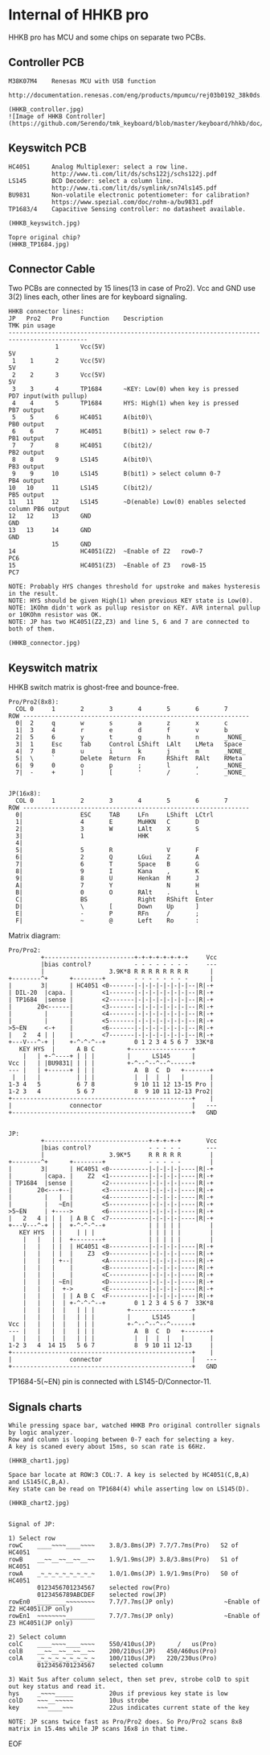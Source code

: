 Internal of HHKB pro
=====================
HHKB pro has MCU and some chips on separate two PCBs.

Controller PCB
--------------
    M38K07M4    Renesas MCU with USB function
                http://documentation.renesas.com/eng/products/mpumcu/rej03b0192_38k0ds.pdf

    (HHKB_controller.jpg)
    ![Image of HHKB Controller](https://github.com/Serendo/tmk_keyboard/blob/master/keyboard/hhkb/doc/HHKB_img/HHKB_controller.jpg)

Keyswitch PCB
-------------
    HC4051      Analog Multiplexer: select a row line.
                http://www.ti.com/lit/ds/schs122j/schs122j.pdf
    LS145       BCD Decoder: select a column line.
                http://www.ti.com/lit/ds/symlink/sn74ls145.pdf
    BU9831      Non-volatile electronic potentiometer: for calibration?
                https://www.spezial.com/doc/rohm-a/bu9831.pdf
    TP1683/4    Capacitive Sensing controller: no datasheet available.

    (HHKB_keyswitch.jpg)

    Topre original chip?
    (HHKB_TP1684.jpg)


Connector Cable
---------------
Two PCBs are connected by 15 lines(13 in case of Pro2).
Vcc and GND use 3(2) lines each, other lines are for keyboard signaling.

    HHKB connector lines:
    JP   Pro2   Pro     Function    Description                               TMK pin usage
    --------------------------------------------------------------------------------------------
                 1      Vcc(5V)                                               5V
     1    1      2      Vcc(5V)                                               5V
     2    2      3      Vcc(5V)                                               5V
     3    3      4      TP1684      ~KEY: Low(0) when key is pressed          PD7 input(with pullup)
     4    4      5      TP1684      HYS: High(1) when key is pressed          PB7 output
     5    5      6      HC4051      A(bit0)\                                  PB0 output
     6    6      7      HC4051      B(bit1) > select row 0-7                  PB1 output
     7    7      8      HC4051      C(bit2)/                                  PB2 output
     8    8      9      LS145       A(bit0)\                                  PB3 output
     9    9     10      LS145       B(bit1) > select column 0-7               PB4 output
    10   10     11      LS145       C(bit2)/                                  PB5 output
    11   11     12      LS145       ~D(enable) Low(0) enables selected column PB6 output
    12   12     13      GND                                                   GND
    13   13     14      GND                                                   GND
                15      GND
    14                  HC4051(Z2)  ~Enable of Z2   row0-7                    PC6
    15                  HC4051(Z3)  ~Enable of Z3   row8-15                   PC7

    NOTE: Probably HYS changes threshold for upstroke and makes hysteresis in the result.
    NOTE: HYS should be given High(1) when previous KEY state is Low(0).
    NOTE: 1KOhm didn't work as pullup resistor on KEY. AVR internal pullup or 10KOhm resistor was OK.
    NOTE: JP has two HC4051(Z2,Z3) and line 5, 6 and 7 are connected to both of them.

    (HHKB_connector.jpg)


Keyswitch matrix
----------------
HHKB switch matrix is ghost-free and bounce-free.

    Pro/Pro2(8x8):
      COL 0     1       2       3       4       5       6       7
    ROW ---------------------------------------------------------------
      0|  2     q       w       s       a       z       x       c
      1|  3     4       r       e       d       f       v       b
      2|  5     6       y       t       g       h       n       _NONE_
      3|  1     Esc     Tab     Control LShift  LAlt    LMeta   Space
      4|  7     8       u       i       k       j       m       _NONE_
      5|  \     `       Delete  Return  Fn      RShift  RAlt    RMeta
      6|  9     0       o       p       ;       l       ,       _NONE_
      7|  -     +       ]       [       '       /       .       _NONE_


    JP(16x8):
      COL 0     1       2       3       4       5       6       7
    ROW ---------------------------------------------------------------
      0|                ESC     TAB     LFn     LShift  LCtrl
      1|                4       E       MuHKN   C       D
      2|                3       W       LAlt    X       S
      3|                1               HHK
      4|  
      5|                5       R               V       F
      6|                2       Q       LGui    Z       A
      7|                6       T       Space   B       G
      8|                9       I       Kana    ,       K
      9|                8       U       Henkan  M       J
      A|                7       Y               N       H
      B|                0       O       RAlt    .       L
      C|                BS              Right   RShift  Enter
      D|                \       [       Down    Up      ]
      E|                -       P       RFn     /       ;
      F|                ~       @       Left    Ro      :


Matrix diagram:

    Pro/Pro2:
             +-------------------------+-+-+-+-+-+-+-+     Vcc
             |bias control?            - - - - - - - -     ---
             |                  3.9K*8 R R R R R R R R      |
    +--------^+      +--------+        - - - - - - - -      |  
    |        3|      | HC4051 <0-------|-|-|-|-|-|-|-|--|R|-+
    | DIL-20  |capa. |        <1-------|-|-|-|-|-|-|-|--|R|-+
    | TP1684  |sense |        <2-------|-|-|-|-|-|-|-|--|R|-+
    |       20<------|        <3-------|-|-|-|-|-|-|-|--|R|-+
    |         |      |        <4-------|-|-|-|-|-|-|-|--|R|-+
    |         |      |        <5-------|-|-|-|-|-|-|-|--|R|-+
    >5~EN     <-+    |        <6-------|-|-|-|-|-|-|-|--|R|-+
    |   2   4 | |    |        <7-------|-|-|-|-|-|-|-|--|R|-+
    +---V---^-+ |    +-^-^-^--+        0 1 2 3 4 5 6 7  33K*8
       KEY HYS  |      A B C         +-----------------+
        |   | +-^----+ | | |         |      LS145      |
    Vcc |   | |BU9831| | | |         +-^--^--^--^------+
    --- |   | +------+ | | |           A  B  C  D   +-------+
     |  |   |          | | |           |  |  |  |   |       |
    1-3 4   5          6 7 8           9 10 11 12 13-15 Pro |
    1-2 3   4          5 6 7           8  9 10 11 12-13 Pro2|
    +--------------------------------------------------+    |
    |                connector                         |   ---
    +--------------------------------------------------+   GND


    JP:
             +-----------------------------+-+-+-+-+       Vcc
             |bias control?                - - - - -       ---
             |                  3.9K*5     R R R R R        |
    +--------^+      +--------+            - - - - -        |  
    |        3|      | HC4051 <0-----------|-|-|-|-|----|R|-+
    |         |capa. |    Z2  <1-----------|-|-|-|-|----|R|-+
    | TP1684  |sense |        <2-----------|-|-|-|-|----|R|-+
    |       20<---+--|        <3-----------|-|-|-|-|----|R|-+
    |         |   |  |        <4-----------|-|-|-|-|----|R|-+
    |         |   ~En|        <5-----------|-|-|-|-|----|R|-+
    >5~EN     | +---->        <6-----------|-|-|-|-|----|R|-+
    |   2   4 | | |  | A B C  <7-----------|-|-|-|-|----|R|-+
    +---V---^-+ | |  +-^-^-^--+            | | | | |        |
       KEY HYS  | |    | | |               | | | | |        |
        |   |   | |  +--------+            | | | | |        |
        |   |   | |  | HC4051 <8-----------|-|-|-|-|----|R|-+
        |   |   | |  |    Z3  <9-----------|-|-|-|-|----|R|-+
        |   |   | +--|        <A-----------|-|-|-|-|----|R|-+
        |   |   |    |        <B-----------|-|-|-|-|----|R|-+
        |   |   |    |        <C-----------|-|-|-|-|----|R|-+
        |   |   | ~En|        <D-----------|-|-|-|-|----|R|-+
        |   |   |  +->        <E-----------|-|-|-|-|----|R|-+
        |   |   |  | | A B C  <F-----------|-|-|-|-|----|R|-+
        |   |   |  | +-^-^-^--+        0 1 2 3 4 5 6 7  33K*8
        |   |   |  |   | | |         +-----------------+
        |   |   |  |   | | |         |      LS145      |
    Vcc |   |   |  |   | | |         +-^--^--^--^------+
    --- |   |   |  |   | | |           A  B  C  D   +-------+
     |  |   |   |  |   | | |           |  |  |  |   |       |
    1-2 3   4  14 15   5 6 7           8  9 10 11 12-13     |
    +--------------------------------------------------+    |
    |                connector                         |   ---
    +--------------------------------------------------+   GND

TP1684-5(~EN) pin is connected with LS145-D/Connector-11.
                                    

Signals charts
--------------
    While pressing space bar, watched HHKB Pro original controller signals by logic analyzer.
    Row and column is looping between 0-7 each for selecting a key.
    A key is scaned every about 15ms, so scan rate is 66Hz.

    (HHKB_chart1.jpg)

    Space bar locate at ROW:3 COL:7. A key is selected by HC4051(C,B,A) and LS145(C,B,A).
    Key state can be read on TP1684(4) while asserting low on LS145(D).

    (HHKB_chart2.jpg)


    Signal of JP:

    1) Select row
    rowC    ____~~~~____~~~~    3.8/3.8ms(JP) 7.7/7.7ms(Pro)   S2 of HC4051
    rowB    __~~__~~__~~__~~    1.9/1.9ms(JP) 3.8/3.8ms(Pro)   S1 of HC4051
    rowA    _~_~_~_~_~_~_~_~    1.0/1.0ms(JP) 1.9/1.9ms(Pro)   S0 of HC4051
            0123456701234567    selected row(Pro)
            0123456789ABCDEF    selected row(JP)
    rowEn0  ________~~~~~~~~    7.7/7.7ms(JP only)              ~Enable of Z2 HC4051(JP only)
    rowEn1  ~~~~~~~~________    7.7/7.7ms(JP only)              ~Enable of Z3 HC4051(JP only)

    2) Select column
    colC    ____~~~~____~~~~    550/410us(JP)      /   us(Pro)
    colB    __~~__~~__~~__~~    200/210us(JP)   450/460us(Pro)
    colA    _~_~_~_~_~_~_~_~    100/110us(JP)   220/230us(Pro)
            0123456701234567    selected column

    3) Wait 5us after column select, then set prev, strobe colD to spit out key status and read it.
    hys     _~~~~_____          20us if previous key state is low
    colD    ~~~__~~~~~          10us strobe
    key     ~~~____~~~          22us indicates current state of the key

    NOTE: JP scans twice fast as Pro/Pro2 does. So Pro/Pro2 scans 8x8 matrix in 15.4ms while JP scans 16x8 in that time.



EOF
